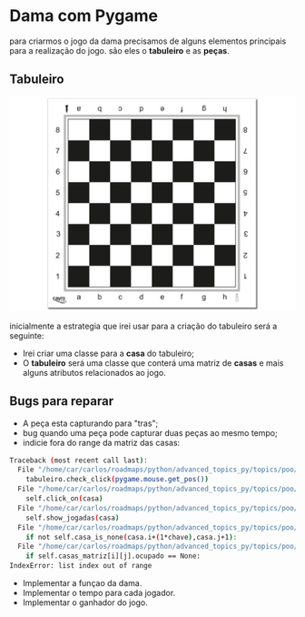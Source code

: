 # Dama com Pygame

para criarmos o jogo da dama precisamos de alguns elementos principais para a realização do jogo. são eles o **tabuleiro** e as **peças**.

## Tabuleiro

![Imagem do tabuleiro da Dama](https://github.com/CarlosG18/advanced_topics_py/blob/main/topics/poo/dama/imgs/tabuleiro_dama.jpg)

inicialmente a estrategia que irei usar para a criação do tabuleiro será a seguinte:

- Irei criar uma classe para a **casa** do tabuleiro;
- O **tabuleiro** será uma classe que conterá uma matriz de **casas** e mais alguns atributos relacionados ao jogo.

## Bugs para reparar

- A peça esta capturando para "tras";
- bug quando uma peça pode capturar duas peças ao mesmo tempo;
- indicie fora do range da matriz das casas:

```bash
Traceback (most recent call last):
  File "/home/car/carlos/roadmaps/python/advanced_topics_py/topics/poo/dama/codigos/main.py", line 50, in <module>
    tabuleiro.check_click(pygame.mouse.get_pos())
  File "/home/car/carlos/roadmaps/python/advanced_topics_py/topics/poo/dama/codigos/tabuleiro/tabuleiro.py", line 252, in check_click
    self.click_on(casa)
  File "/home/car/carlos/roadmaps/python/advanced_topics_py/topics/poo/dama/codigos/tabuleiro/tabuleiro.py", line 231, in click_on
    self.show_jogadas(casa)
  File "/home/car/carlos/roadmaps/python/advanced_topics_py/topics/poo/dama/codigos/tabuleiro/tabuleiro.py", line 288, in show_jogadas
    if not self.casa_is_none(casa.i+(1*chave),casa.j+1):
  File "/home/car/carlos/roadmaps/python/advanced_topics_py/topics/poo/dama/codigos/tabuleiro/tabuleiro.py", line 323, in casa_is_none
    if self.casas_matriz[i][j].ocupado == None:
IndexError: list index out of range
```

- Implementar a funçao da dama.
- Implementar o tempo para cada jogador.
- Implementar o ganhador do jogo.

